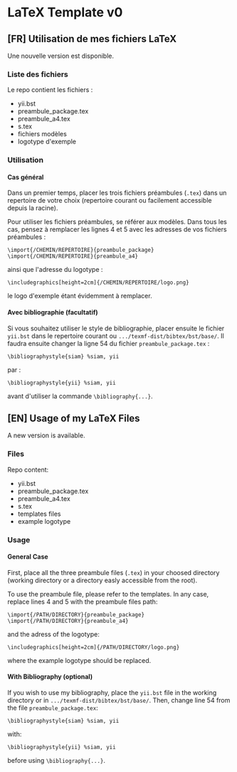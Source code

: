# LaTeX Template v0
## [FR] Utilisation de mes fichiers LaTeX

Une nouvelle version est disponible.

### Liste des fichiers

Le repo contient les fichiers :
- yii.bst
- preambule_package.tex
- preambule_a4.tex
- s.tex
- fichiers modèles
- logotype d'exemple

### Utilisation
#### Cas général

Dans un premier temps, placer les trois fichiers préambules (`.tex`) dans un repertoire de votre choix (repertoire courant ou facilement accessible depuis la racine).

Pour utiliser les fichiers préambules, se référer aux modèles. Dans tous les cas, pensez à remplacer les lignes 4 et 5 avec les adresses de vos fichiers préambules :
```
\import{/CHEMIN/REPERTOIRE}{preambule_package}
\import{/CHEMIN/REPERTOIRE}{preambule_a4}
```
ainsi que l'adresse du logotype :
```
\includegraphics[height=2cm]{/CHEMIN/REPERTOIRE/logo.png}
```
le logo d'exemple étant évidemment à remplacer.

#### Avec bibliographie (facultatif)

Si vous souhaitez utiliser le style de bibliographie, placer ensuite le fichier `yii.bst` dans le repertoire courant ou `.../texmf-dist/bibtex/bst/base/`. Il faudra ensuite changer la ligne 54 du fichier `preambule_package.tex` :
```
\bibliographystyle{siam} %siam, yii
```
par :
```
\bibliographystyle{yii} %siam, yii
```
avant d'utiliser la commande `\bibliography{...}`. 

## [EN] Usage of my LaTeX Files

A new version is available.

### Files

Repo content:
- yii.bst
- preambule_package.tex
- preambule_a4.tex
- s.tex
- templates files
- example logotype

### Usage
#### General Case

First, place all the three preambule files (`.tex`) in your choosed directory (working directory or a directory easly accessible from the root).

To use the preambule file, please refer to the templates. In any case, replace lines 4 and 5 with the preambule files path:
```
\import{/PATH/DIRECTORY}{preambule_package}
\import{/PATH/DIRECTORY}{preambule_a4}
```
and the adress of the logotype:
```
\includegraphics[height=2cm]{/PATH/DIRECTORY/logo.png}
```
where the example logotype should be replaced.

#### With Bibliography (optional)

If you wish to use my bibliography, place the  `yii.bst` file in the working directory or in  `.../texmf-dist/bibtex/bst/base/`. Then, change line 54 from the file `preambule_package.tex`:
```
\bibliographystyle{siam} %siam, yii
```
with:
```
\bibliographystyle{yii} %siam, yii
```
before using `\bibliography{...}`. 
